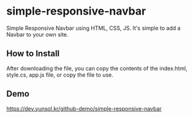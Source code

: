 # simple-responsive-navbar
Simple Responsive Navbar using HTML, CSS, JS.
It's simple to add a Navbar to your own site.

## How to Install
After downloading the file, you can copy the contents of the index.html, style.cs, app.js file, or copy the file to use.

## Demo
https://dev.yunsol.kr/github-demo/simple-responsive-navbar
